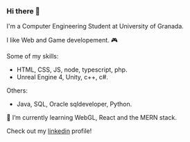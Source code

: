 ### Hi there 👋

I'm a Computer Engineering Student at University of Granada. 

I like Web and Game developement. :video_game:

Some of my skills:
* HTML, CSS, JS, node, typescript, php.
* Unreal Engine 4, Unity, c++, c#.

Others:
* Java, SQL, Oracle sqldeveloper, Python.

🌱 I’m currently learning WebGL, React and the MERN stack.

Check out my [linkedin](https://www.linkedin.com/in/ra%C3%BAl-torrente-l%C3%B3pez-6b9760250/) profile!

<!--
**raultl12/raultl12** is a ✨ _special_ ✨ repository because its `README.md` (this file) appears on your GitHub profile.

Here are some ideas to get you started:

- 🔭 I’m currently working on ...
- 🌱 I’m currently learning ...
- 👯 I’m looking to collaborate on ...
- 🤔 I’m looking for help with ...
- 💬 Ask me about ...
- 📫 How to reach me: ...
- 😄 Pronouns: ...
- ⚡ Fun fact: ...
-->
